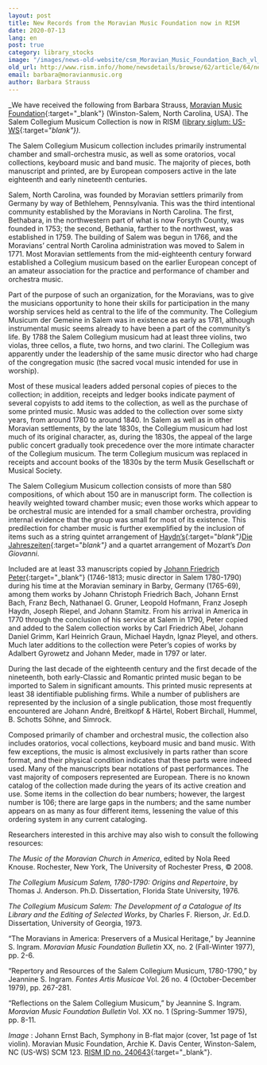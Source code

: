 ```yaml
---
layout: post
title: New Records from the Moravian Music Foundation now in RISM
date: 2020-07-13
lang: en
post: true
category: library_stocks
image: "/images/news-old-website/csm_Moravian_Music_Foundation_Bach_vl_d7ad2aa896.jpg"
old_url: http://www.rism.info//home/newsdetails/browse/62/article/64/new-records-from-the-moravian-music-foundation-now-in-rism.html
email: barbara@moravianmusic.org
author: Barbara Strauss
---
```



_We have received the following from Barbara Strauss, [Moravian Music Foundation](https://moravianmusic.org/){:target="_blank"} (Winston-Salem, North Carolina, USA). The Salem Collegium Musicum Collection is now in RISM ([library siglum: US-WS](https://opac.rism.info/search?View=rism&siglum=US-WS){:target="_blank"})._

The Salem Collegium Musicum collection includes primarily instrumental chamber and small-orchestra music, as well as some oratorios, vocal collections, keyboard music and band music. The majority of pieces, both manuscript and printed, are by European composers active in the late eighteenth and early nineteenth centuries.

Salem, North Carolina, was founded by Moravian settlers primarily from Germany by way of Bethlehem, Pennsylvania. This was the third intentional community established by the Moravians in North Carolina. The first, Bethabara, in the northwestern part of what is now Forsyth County, was founded in 1753; the second, Bethania, farther to the northwest, was established in 1759. The building of Salem was begun in 1766, and the Moravians’ central North Carolina administration was moved to Salem in 1771. Most Moravian settlements from the mid-eighteenth century forward established a Collegium musicum based on the earlier European concept of an amateur association for the practice and performance of chamber and orchestra music.

Part of the purpose of such an organization, for the Moravians, was to give the musicians opportunity to hone their skills for participation in the many worship services held as central to the life of the community. The Collegium Musicum der Gemeine in Salem was in existence as early as 1781, although instrumental music seems already to have been a part of the community’s life. By 1788 the Salem Collegium musicum had at least three violins, two violas, three cellos, a flute, two horns, and two clarini. The Collegium was apparently under the leadership of the same music director who had charge of the congregation music (the sacred vocal music intended for use in worship).

Most of these musical leaders added personal copies of pieces to the collection; in addition, receipts and ledger books indicate payment of several copyists to add items to the collection, as well as the purchase of some printed music. Music was added to the collection over some sixty years, from around 1780 to around 1840. In Salem as well as in other Moravian settlements, by the late 1830s, the Collegium musicum had lost much of its original character, as, during the 1830s, the appeal of the large public concert gradually took precedence over the more intimate character of the Collegium musicum. The term Collegium musicum was replaced in receipts and account books of the 1830s by the term Musik Gesellschaft or Musical Society.

The Salem Collegium Musicum collection consists of more than 580 compositions, of which about 150 are in manuscript form. The collection is heavily weighted toward chamber music; even those works which appear to be orchestral music are intended for a small chamber orchestra, providing internal evidence that the group was small for most of its existence. This predilection for chamber music is further exemplified by the inclusion of items such as a string quintet arrangement of [Haydn’s](https://opac.rism.info/search?id=990028288&View=rism){:target="_blank"}_[Die Jahreszeiten](https://opac.rism.info/search?id=990028288&View=rism){:target="_blank"}_ and a quartet arrangement of Mozart’s _Don Giovanni_.

Included are at least 33 manuscripts copied by [Johann Friedrich Peter](https://opac.rism.info/search?View=rism&q=Johann+Friedrich+Peter&siglum=US-WS){:target="_blank"} (1746-1813; music director in Salem 1780-1790) during his time at the Moravian seminary in Barby, Germany (1765-69), among them works by Johann Christoph Friedrich Bach, Johann Ernst Bach, Franz Bech, Nathanael G. Gruner, Leopold Hofmann, Franz Joseph Haydn, Joseph Riepel, and Johann Stamitz. From his arrival in America in 1770 through the conclusion of his service at Salem in 1790, Peter copied and added to the Salem collection works by Carl Friedrich Abel, Johann Daniel Grimm, Karl Heinrich Graun, Michael Haydn, Ignaz Pleyel, and others. Much later additions to the collection were Peter’s copies of works by Adalbert Gyrowetz and Johann Meder, made in 1797 or later.

During the last decade of the eighteenth century and the first decade of the nineteenth, both early-Classic and Romantic printed music began to be imported to Salem in significant amounts. This printed music represents at least 38 identifiable publishing firms. While a number of publishers are represented by the inclusion of a single publication, those most frequently encountered are Johann André, Breitkopf & Härtel, Robert Birchall, Hummel, B. Schotts Söhne, and Simrock.

Composed primarily of chamber and orchestral music, the collection also includes oratorios, vocal collections, keyboard music and band music. With few exceptions, the music is almost exclusively in parts rather than score format, and their physical condition indicates that these parts were indeed used. Many of the manuscripts bear notations of past performances. The vast majority of composers represented are European. There is no known catalog of the collection made during the years of its active creation and use. Some items in the collection do bear numbers; however, the largest number is 106; there are large gaps in the numbers; and the same number appears on as many as four different items, lessening the value of this ordering system in any current cataloging.

Researchers interested in this archive may also wish to consult the following resources:

_The Music of the Moravian Church in America_, edited by Nola Reed Knouse. Rochester, New York, The University of Rochester Press, © 2008.

_The Collegium Musicum Salem, 1780-1790: Origins and Repertoire_, by Thomas J. Anderson. Ph.D. Dissertation, Florida State University, 1976.

_The Collegium Musicum Salem: The Development of a Catalogue of Its Library and the Editing of Selected Works_, by Charles F. Rierson, Jr. Ed.D. Dissertation, University of Georgia, 1973.

“The Moravians in America: Preservers of a Musical Heritage,” by Jeannine S. Ingram. _Moravian Music Foundation Bulletin_ XX, no. 2 (Fall-Winter 1977), pp. 2-6.

“Repertory and Resources of the Salem Collegium Musicum, 1780-1790,” by Jeannine S. Ingram. _Fontes Artis Musicae_ Vol. 26 no. 4 (October-December 1979), pp. 267-281.

“Reflections on the Salem Collegium Musicum,” by Jeannine S. Ingram. _Moravian Music Foundation Bulletin_ Vol. XX no. 1 (Spring-Summer 1975), pp. 8-11.

_Image_ : Johann Ernst Bach, Symphony in B-flat major (cover, 1st page of 1st violin). Moravian Music Foundation, Archie K. Davis Center, Winston-Salem, NC (US-WS) SCM 123. [RISM ID no. 240643](https://opac.rism.info/search?id=240643&View=rism){:target="_blank"}.

<script type="text/javascript">var switchTo5x=true;</script><script type="text/javascript" src="http://w.sharethis.com/button/buttons.js"></script><script type="text/javascript">stLight.options({publisher: "9b601438-1ce1-49d8-bfd7-9cff5df54c17", doNotHash: false, doNotCopy: false, hashAddressBar: false});</script>